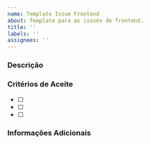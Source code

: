 ```yaml
---
name: Template Issue Frontend
about: Template para as issues de frontend.
title: ''
labels: ''
assignees: ''
---
```


### Descrição
### Critérios de Aceite
- [ ]
- [ ]
- [ ]

### Informações Adicionais

